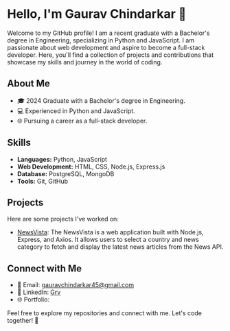 # Hello, I'm Gaurav Chindarkar 👋

Welcome to my GitHub profile! I am a recent graduate with a Bachelor's degree in Engineering, specializing in Python and JavaScript. I am passionate about web development and aspire to become a full-stack developer. Here, you'll find a collection of projects and contributions that showcase my skills and journey in the world of coding.

## About Me

- 🎓 2024 Graduate with a Bachelor's degree in Engineering.
- 💻 Experienced in Python and JavaScript.
- 🌐 Pursuing a career as a full-stack developer.

## Skills

- **Languages:** Python, JavaScript
- **Web Development:** HTML, CSS, Node.js, Express.js
- **Database:** PostgreSQL, MongoDB
- **Tools:** Git, GitHub

## Projects

Here are some projects I've worked on:

- [NewsVista](https://github.com/grvvv/News-App): The NewsVista is a web application built with Node.js, Express, and Axios. It allows users to select a country and news category to fetch and display the latest news articles from the News API.

## Connect with Me

- 📧 Email: gauravchindarkar45@gmail.com
- 💼 LinkedIn: [Grv](www.linkedin.com/in/grv-chindarkar)
- 🌐 Portfolio: 

Feel free to explore my repositories and connect with me. Let's code together! 🚀
